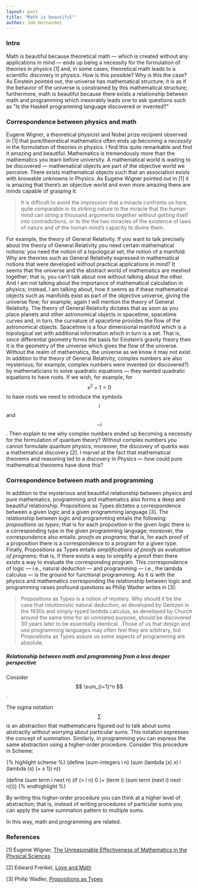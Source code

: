```yaml
---
layout: post
title: "Math is beautiful"
author: Job Hernandez
---
```

### Intro

Math is beautiful because theoretical math — which is created without any applications in mind — ends up being a necessity for the formulation of theories in physics [1] and, in some cases, theoretical math leads to a scientific discovery in physics. How is this possible? Why is this the case? As Einstein pointed out, the universe has mathematical structure; it is as if the behavior of the universe is constrained by this mathematical structure; furthermore, math is beautiful because there exists a relationship between math and programming which inexorably leads one to ask questions such as "Is the Haskell programming language discovered or invented?"

### Correspondence between physics and math
Eugene Wigner, a theoretical physicist and Nobel prize recipient observed in [1] that pure/theoretical mathematics often ends up becoming a *necessity* in the formulation of theories in physics. I find this quite remarkable and find it amazing and beautiful. Mathematics is tremendously more than the mathematics you learn before university. A mathematical world is waiting to be discovered — mathematical objects are part of the objective world we perceive. There exists mathematical objects such that an association exists with knowable unknowns in Physics. As Eugene Wigner pointed out in [1] it is amazing that there’s an objective world and even more amazing there are minds capable of grasping it: 

> It is difficult to avoid the impression that a miracle confronts us here, quite comparable in its striking nature to the miracle that the human mind can string a thousand arguments together without getting itself into contradictions, or to the the two miracles of the existence of laws of nature and of the human mind’s capacity to divine them.

For example, the theory of General Relativity. If you want to talk precisely about the theory of General Relativity you need certain mathematical notions: you need the notion of a topological set, the notion of a manifold. Why are theories such as General Relativity expressed in mathematical notions that were developed without practical applications in mind? It seems that the universe and the abstract world of mathematics are meshed together; that is, you can’t talk about one without talking about the other. And I am not talking about the importance of mathematical calculation in physics; instead, I am talking about, how it seems as if these mathematical objects such as manifolds exist as part of the objective universe, giving the universe flow; for example, again I will mention the theory of General Relativity. The theory of General Relativity dictates that as soon as you place planets and other astronomical objects in spacetime, spacetime curves and, in turn, the curvature of spacetime provides the flow of the astronomical objects. Spacetime is a four dimensional manifold which is a topological set with additional information which in turn is a set. That is, since differential geometry forms the basis for Einstein’s gravity theory then it is the geometry of the universe which gives the flow of the universe. Without the realm of mathematics, the universe as we know it may not exist. In addition to the theory of General Relativity, complex numbers are also mysterious; for example, complex numbers were invented (or discovered?) by mathematicians to solve quadratic equations — they wanted quadratic equations to have roots. If we wish, for example, for $$ {x^2} + 1 = 0 $$ to have roots we need to introduce the symbols $$ i $$ and $$ - i $$. Then explain to me why complex numbers ended up becoming a necessity for the formulation of quantum theory? Without complex numbers you cannot formulate quantum physics; moreover, the discovery of quarks was a mathematical discovery [2]. I marvel at the fact that mathematical theorems and reasoning led to a discovery in Physics — how could pure mathematical theorems have done this?


### Correspondence between math and programming

In addition to the mysterious and beautiful relationship between physics and pure mathematics, programming and mathematics also forms a deep and beautiful relationship. Propositions as Types dictates a correspondence between a given logic and a given programming language [3]. The relationship between logic and programming entails the following: *propositions as types*; that is for each proposition in the given logic there is a corresponding type in the given programming language; moreover, the correspondence also entails: *proofs as programs*; that is, for each proof of a proposition there is a correspondence to a program for a given type. Finally, Propositions as Types entails *simplifications of proofs as evaluation of programs*; that is, if there exists a way to simplify a proof then there exists a way to evaluate the corresponding program. This correspondence of logic — i.e., natural deduction — and programming — i.e., the lambda calculus — is the ground for functional programming. As it is with the physics and mathematics corresponding the relationship between logic and programming raises profound questions as Philip Wadler writes in [3]: 

> Propositions as Types is a notion of mystery. Why should it be the case that intuitionistic natural deduction, as developed by Gentzen in the 1930s and simply-typed lambda calculus, as developed by Church around the same time for an unrelated purpose, should be discovered 30 years later to be essentially identical…Those of us that design and use programming languages may often feel they are arbitrary, but Propositions as Types assure us some aspects of programming are absolute.

##### Relationship between math and programming from a less deeper perspective

Consider $$ \sum_{i=1}^n $$.

The sigma notation $$ \sum $$ is an abstraction that mathematicans figured out to talk about sums abstractly without worrying about particular sums. This notation expresses the concept of summation. Similarly, in programming you can express the same abstraction using a higher-order procedure.
Consider this procedure in Scheme:

{% highlight scheme %}
(define (sum-integers i n)
   (sum (lambda (x) x)
        i
        (lambda (s) (+ s 1))
        n))

(define (sum term i next n)
   (if (> i n)
       0
       (+ (term i)
          (sum term (next i) next n))))
{% endhighlight %}

By writing this higher-order procedure you can think at a higher level of abstraction; that is, instead of writing procedures of particular sums you can apply the same summation pattern to multiple sums.

In this way, math and programming are related.

### References

[1] Eugene Wigner, [The Unreasonable Effectiveness of Mathematics in the Physical Sciences](https://www.maths.ed.ac.uk/~v1ranick/papers/wigner.pdf)

[2] Edward Frenkel, [Love and Math](https://books.google.com/books/about/Love_and_Math.html?id=sb0PAAAAQBAJ)

[3] Philip Wadler, [Propositions as Types](https://homepages.inf.ed.ac.uk/wadler/papers/propositions-as-types/propositions-as-types.pdf)